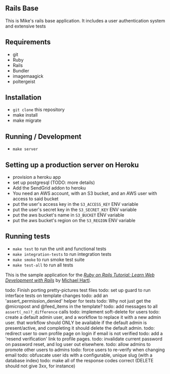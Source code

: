 ## Rails Base

This is Mike's rails base application. It includes a user authentication system
and extensive tests

## Requirements
* git
* Ruby
* Rails
* Bundler
* imagemaagick
* poltergeist

## Installation
* `git clone` this repository
* make install
* make migrate

## Running / Development
* `make server`

## Setting up a production server on Heroku
* provision a heroku app
* set up postgresql (TODO: more details)
* Add the SendGrid addon to heroku
* You need an AWS account, with an S3 bucket, and an AWS user with access to said bucket
* put the user's access key in the `S3_ACCESS_KEY` ENV variable
* put the user's secret key in the `S3_SECRET_KEY` ENV variable
* put the aws bucket's name in `S3_BUCKET` ENV variable
* put the aws bucket's region on the `S3_REGION` ENV variable

## Running tests
* `make test` to run the unit and functional tests
* `make integration-tests` to run integration tests
* `make smoke` to run smoke test suite
* `make test-all` to run all tests

This is the sample application for the
[*Ruby on Rails Tutorial:
Learn Web Development with Rails*](http://www.railstutorial.org/)
by [Michael Hartl](http://www.michaelhartl.com/).

todo: Finish porting pretty-pictures test files
todo: set up guard to run interface tests on template changes
todo: add an 'assert\_permission\_denied' helper for tests
todo: Why not just get the @micropost and @feed\_items  in the  template?
todo: add messages to all `assert(_no)?_difference` calls
todo: implement soft-delete for users
todo: create a default admin user, and a workflow to replace it with a new admin user.  that workflow should ONLY be available if the default admin is present/active, and completing it should delete the default admin.
todo: redirect user to own profile page on login if email is not verified
todo: add a 'resend verification' link to profile pages.
todo: invalidate current password on password reset, and log user out elsewhere.
todo: allow admins to promote other users to admins
todo: force users to re-verify when changing email
todo: obfuscate user ids with a configurable, unique slug (with a database index)
todo: make all of the response codes correct (DELETE should not give 3xx, for instance)
